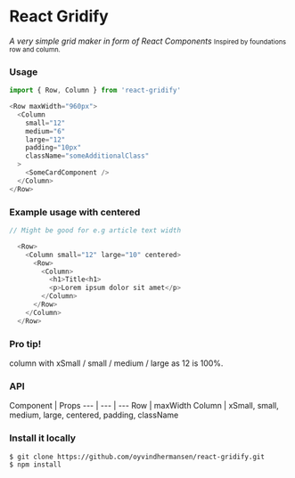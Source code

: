 # React Gridify
<i>A very simple grid maker in form of React Components</i>
<small>Inspired by foundations row and column.</small>


### Usage
```javascript
import { Row, Column } from 'react-gridify'

<Row maxWidth="960px">
  <Column
    small="12"
    medium="6"
    large="12"
    padding="10px"
    className="someAdditionalClass"
  >
    <SomeCardComponent />
  </Column>
</Row>
```
### Example usage with centered
```javascript
// Might be good for e.g article text width

  <Row>
    <Column small="12" large="10" centered>
      <Row>
        <Column>
          <h1>Title<h1>
          <p>Lorem ipsum dolor sit amet</p>
        </Column>
      </Row>
    </Column>
  </Row>
```

### Pro tip!
column with xSmall / small / medium / large as 12 is 100%.

### API
Component | Props
--- | --- | ---
Row | maxWidth
Column | xSmall, small, medium, large, centered, padding, className

### Install it locally
```
$ git clone https://github.com/oyvindhermansen/react-gridify.git
$ npm install
```
